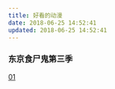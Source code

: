 ```yaml
---
title: 好看的动漫
date: 2018-06-25 14:52:41
updated: 2018-06-25 14:52:41
---
```


### 东京食尸鬼第三季

[01](http://cn2.okokyun.com/share/f655e8f9339af2b629ebed05b585423a)